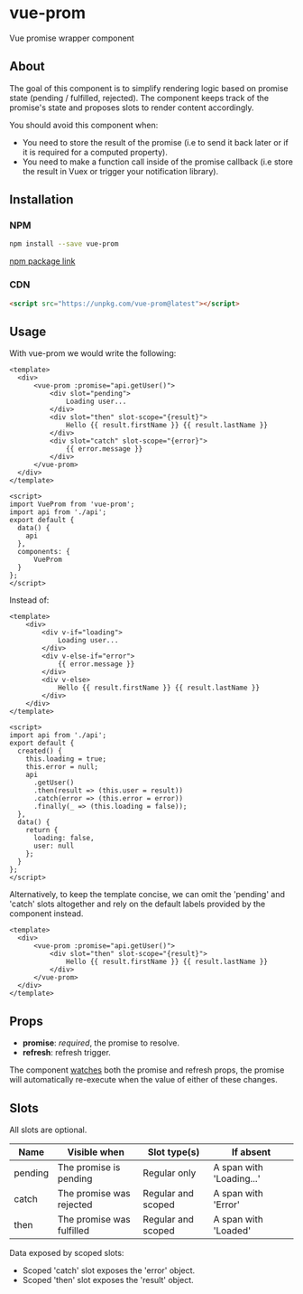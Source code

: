 # vue-prom

Vue promise wrapper component

## About

The goal of this component is to simplify rendering logic based on promise state (pending / fulfilled, rejected). The component keeps track of the promise's state and proposes slots to render content accordingly.

You should avoid this component when:

* You need to store the result of the promise (i.e to send it back later or if it is required for a computed property).
* You need to make a function call inside of the promise callback (i.e store the result in Vuex or trigger your notification library).

## Installation

### NPM

```bash
npm install --save vue-prom
```

[npm package link](https://www.npmjs.com/package/vue-prom)

### CDN

```html
<script src="https://unpkg.com/vue-prom@latest"></script>
```

## Usage

With vue-prom we would write the following:

```vue
<template>
  <div>
      <vue-prom :promise="api.getUser()">
          <div slot="pending">
              Loading user...
          </div>
          <div slot="then" slot-scope="{result}">
              Hello {{ result.firstName }} {{ result.lastName }}
          </div>
          <div slot="catch" slot-scope="{error}">
              {{ error.message }}
          </div>
      </vue-prom>
  </div>
</template>

<script>
import VueProm from 'vue-prom';
import api from './api';
export default {
  data() {
    api
  },
  components: {
      VueProm
  }
};
</script>
```

Instead of:

```vue
<template>
    <div>
        <div v-if="loading">
            Loading user...
        </div>
        <div v-else-if="error">
            {{ error.message }}
        </div>
        <div v-else>
            Hello {{ result.firstName }} {{ result.lastName }}
        </div>
    </div>
</template>

<script>
import api from './api';
export default {
  created() {
    this.loading = true;
    this.error = null;
    api
      .getUser()
      .then(result => (this.user = result))
      .catch(error => (this.error = error))
      .finally(_ => (this.loading = false));
  },
  data() {
    return {
      loading: false,
      user: null
    };
  }
};
</script>
```

Alternatively, to keep the template concise, we can omit the 'pending' and 'catch' slots altogether and rely on the default labels provided by the component instead.

```vue
<template>
  <div>
      <vue-prom :promise="api.getUser()">
          <div slot="then" slot-scope="{result}">
              Hello {{ result.firstName }} {{ result.lastName }}
          </div>
      </vue-prom>
  </div>
</template>
```

## Props

* __promise__: _required_, the promise to resolve.
* __refresh__: refresh trigger.

The component [watches](https://vuejs.org/v2/guide/computed.html#Watchers) both the promise and refresh props, the promise will automatically re-execute when the value of either of these changes.

## Slots

All slots are optional.

| Name     | Visible when              | Slot type(s)       | If absent                 |
|----------|---------------------------|--------------------|---------------------------|
| pending  | The promise is pending    | Regular only       | A span with 'Loading...'  |
| catch | The promise was rejected  | Regular and scoped | A span with 'Error'       |
| then     | The promise was fulfilled | Regular and scoped | A span with 'Loaded'      |

Data exposed by scoped slots:

* Scoped 'catch' slot exposes the 'error' object.
* Scoped 'then' slot exposes the 'result' object.